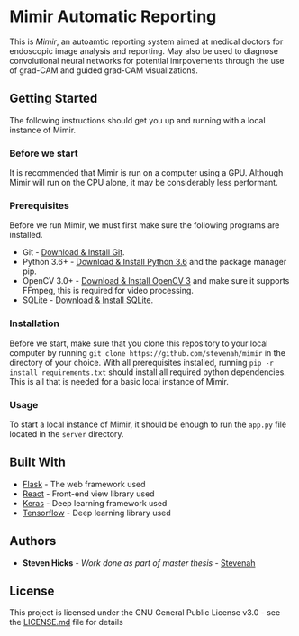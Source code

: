 # Mimir Automatic Reporting
This is *Mimir*, an autoamtic reporting system aimed at medical doctors for endoscopic image analysis and reporting. May also be used to diagnose convolutional neural networks for potential imrpovements through the use of grad-CAM and guided grad-CAM visualizations.

## Getting Started
The following instructions should get you up and running with a local instance of Mimir.

### Before we start
It is recommended that Mimir is run on a computer using a GPU. Although Mimir will run on the CPU alone, it may be considerably less performant.

### Prerequisites
Before we run Mimir, we must first make sure the following programs are installed.

* Git - [Download & Install Git](https://git-scm.com/downloads).
* Python 3.6+ - [Download & Install Python 3.6](https://www.python.org/downloads/) and the package manager pip.
* OpenCV 3.0+ - [Download & Install OpenCV 3](https://opencv.org/) and make sure it supports FFmpeg, this is required for video processing.
* SQLite - [Download & Install SQLite](https://www.sqlite.org/download.html).

### Installation
 Before we start, make sure that you clone this repository to your local computer by running `git clone https://github.com/stevenah/mimir` in the directory of your choice. With all prerequisites installed, running `pip -r install requirements.txt` should install all required python dependencies. This is all that is needed for a basic local instance of Mimir.
 
### Usage
To start a local instance of Mimir, it should be enough to run the `app.py` file located in the `server` directory.

## Built With
* [Flask](http://flask.pocoo.org/) - The web framework used
* [React](https://reactjs.org/) - Front-end view library used
* [Keras](https://keras.io/) - Deep learning framework used
* [Tensorflow](https://www.tensorflow.org/) - Deep learning library used

## Authors
* **Steven Hicks** - *Work done as part of master thesis* - [Stevenah](https://github.com/Stevenah)

## License
This project is licensed under the GNU General Public License v3.0 - see the [LICENSE.md](LICENSE.md) file for details
